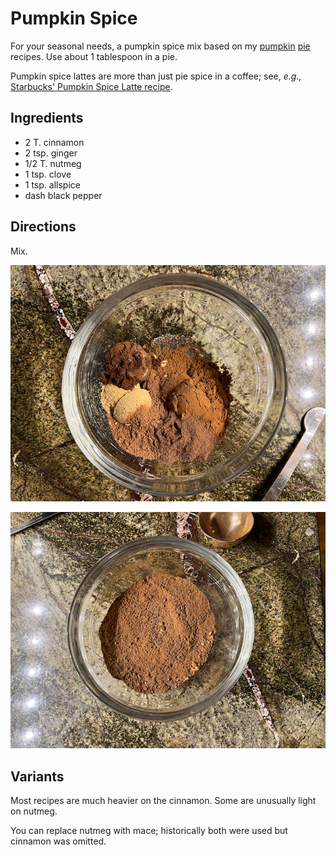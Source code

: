 # Pumpkin Spice

For your seasonal needs, a pumpkin spice mix based on my [pumpkin](../pie/pumpkin.md) [pie](../pie/nonDairyPumpkin.md) 
recipes.  Use about 1 tablespoon in a pie.

Pumpkin spice lattes are more than just pie spice in a coffee; see, *e.g.,* [Starbucks' Pumpkin Spice Latte recipe](https://athome.starbucks.com/recipe/pumpkin-spice-latte).

## Ingredients

* 2 T. cinnamon
* 2 tsp. ginger
* 1/2 T. nutmeg 
* 1 tsp. clove
* 1 tsp. allspice
* dash black pepper

## Directions

Mix.

![unmixed](../images/pumpkinSpice_unmixed.png)

![mixed](../images/pumpkinSpice_mixed.png)

## Variants

Most recipes are much heavier on the cinnamon.  Some are unusually light on nutmeg.

You can replace nutmeg with mace; historically both were used but cinnamon was omitted.
